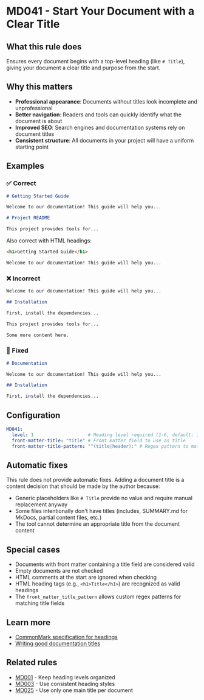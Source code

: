 # MD041 - Start Your Document with a Clear Title

## What this rule does

Ensures every document begins with a top-level heading (like `# Title`), giving your document a clear title and purpose from the start.

## Why this matters

- **Professional appearance**: Documents without titles look incomplete and unprofessional
- **Better navigation**: Readers and tools can quickly identify what the document is about
- **Improved SEO**: Search engines and documentation systems rely on document titles
- **Consistent structure**: All documents in your project will have a uniform starting point

## Examples

### ✅ Correct

```markdown
# Getting Started Guide

Welcome to our documentation! This guide will help you...
```

```markdown
# Project README

This project provides tools for...
```

Also correct with HTML headings:

```markdown
<h1>Getting Started Guide</h1>

Welcome to our documentation! This guide will help you...
```

### ❌ Incorrect  

```markdown
Welcome to our documentation! This guide will help you...

## Installation

First, install the dependencies...
```

```markdown
This project provides tools for...

Some more content here.
```

### 🔧 Fixed

```markdown
# Documentation

Welcome to our documentation! This guide will help you...

## Installation

First, install the dependencies...
```

## Configuration

```yaml
MD041:
  level: 1                    # Heading level required (1-6, default: 1)
  front-matter-title: "title" # Front matter field to use as title
  front-matter-title-pattern: "^(title|header):" # Regex pattern to match title fields in front matter
```

## Automatic fixes

This rule does not provide automatic fixes. Adding a document title is a content decision that should be made by the author because:

- Generic placeholders like `# Title` provide no value and require manual replacement anyway
- Some files intentionally don't have titles (includes, SUMMARY.md for MkDocs, partial content files, etc.)
- The tool cannot determine an appropriate title from the document content

## Special cases

- Documents with front matter containing a title field are considered valid
- Empty documents are not checked
- HTML comments at the start are ignored when checking
- HTML heading tags (e.g., `<h1>Title</h1>`) are recognized as valid headings
- The `front_matter_title_pattern` allows custom regex patterns for matching title fields

## Learn more

- [CommonMark specification for headings](https://spec.commonmark.org/0.31.2/#atx-headings)
- [Writing good documentation titles](https://www.writethedocs.org/guide/writing/beginners-guide-to-docs/#structure)

## Related rules

- [MD001](md001.md) - Keep heading levels organized
- [MD003](md003.md) - Use consistent heading styles  
- [MD025](md025.md) - Use only one main title per document
